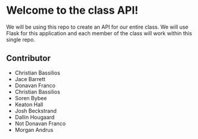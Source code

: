 # Welcome to the class API!

We will be using this repo to create an API for our entire class. We will use Flask for this application and each member of the class will work within this single repo.

## Contributor

* Christian Bassilios
* Jace Barrett
* Donavan Franco
* Christian Bassilios
* Soren Bybee
* Keaton Hall
* Josh Beckstrand
* Dallin Hougaard
* Not Donavan Franco
* Morgan Andrus